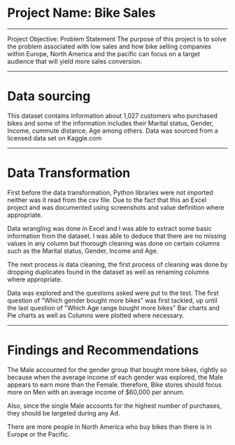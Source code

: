 # Project Name: Bike Sales


----
Project Objective: Problem Statement
The purpose of this project is to solve the problem associated with low sales and how bike selling companies within Europe, North America and the pacific can focus on a target audience that will yield more sales conversion.



----
# Data sourcing
This dataset contains information about 1,027 customers who purchased bikes and some of the information includes their Marital status, Gender, Income, cummute distance, Age among others. Data was sourced from a licensed data set on Kaggle.com


----
# Data Transformation
First before the data transformation, Python libraries were not imported neither was it read from the csv file. Due to the fact that this an Excel project and was documented using screenshots and value definition where appropriate.

Data wrangling was done in Excel and I was able to extract some basic information from the dataset. I was able to deduce that there are no missing values in any column but thorough cleaning was done on certain columns such as the Marital status, Gender, Income and Age.

The next process is data cleaning, the first process of cleaning was done by dropping duplicates found in the dataset as well as renaming columns where appropriate.

Data was explored and the questions asked were put to the test. The first question of “Which gender bought more bikes” was first tackled, up until the last question of "Which Age range bought more bikes"
Bar charts and Pie charts as well as Columns were plotted where necessary.


----
# Findings and Recommendations
The Male accounted for the gender group that bought more bikes, rightly so because when the average income of each gender was explored, the Male appears to earn more than the Female. therefore, Bike stores should focus more on Men with an average income of $60,000 per annum.

Also, since the single Male accounts for the highest number of purchases, they should be targeted during any Ad.

There are more people in North America who buy bikes than there is in Europe or the Pacific.
